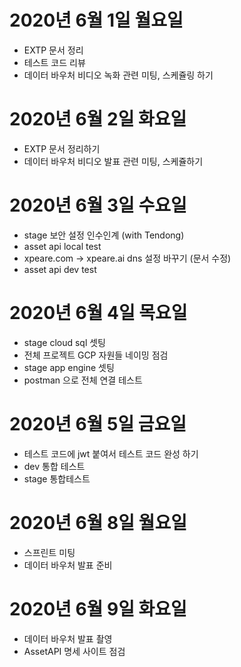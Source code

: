 
# 2020년 6월 1일 월요일

- EXTP 문서 정리
- 테스트 코드 리뷰
- 데이터 바우처 비디오 녹화 관련 미팅, 스케쥴링 하기

# 2020년 6월 2일 화요일

- EXTP 문서 정리하기
- 데이터 바우처 비디오 발표 관련 미팅, 스케쥴하기

# 2020년 6월 3일 수요일

- stage 보안 설정 인수인계 (with Tendong)
- asset api local test
- xpeare.com -> xpeare.ai dns 설정 바꾸기 (문서 수정)
- asset api dev test

# 2020년 6월 4일 목요일

- stage cloud sql 셋팅
- 전체 프로젝트 GCP 자원들 네이밍 점검
- stage app engine 셋팅
- postman 으로 전체 연결 테스트

# 2020년 6월 5일 금요일

- 테스트 코드에 jwt 붙여서 테스트 코드 완성 하기
- dev 통합 테스트
- stage 통합테스트

# 2020년 6월 8일 월요일

- 스프린트 미팅
- 데이터 바우처 발표 준비

# 2020년 6월 9일 화요일

- 데이터 바우처 발표 촬영
- AssetAPI 명세 사이트 점검